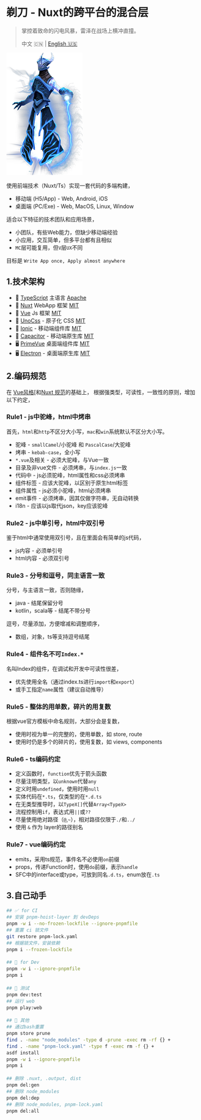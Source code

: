 ﻿# 剃刀 - Nuxt的跨平台的混合层

> 掌控着致命的闪电风暴，雷泽在战场上横冲直撞。
>
> 中文 🇨🇳 | [English 🇺🇸](readme.md)

![razor](./razor.png)

使用前端技术（Nuxt/Ts）实现一套代码的多端构建，

* 移动端 (H5/App) - Web, Android, iOS
* 桌面端 (PC/Exe) - Web, MacOS, Linux, Window

适合以下特征的技术团队和应用场景，

* 小团队，有些Web能力，但缺少移动端经验
* 小应用，交互简单，但多平台都有且相似
* `MC`层可能复用，但`V`层`UX`不同

目标是 `Write App once, Apply almost anywhere`

## 1.技术架构

* 💎 [TypeScript](https://www.typescriptlang.org) 主语言 [Apache]
* 🚀 [Nuxt](https://nuxt.com) WebApp 框架 [MIT]
* 🧩 [Vue](https://vuejs.org) Js 框架 [MIT]
* 💄 [UnoCss](https://unocss.dev) - 原子化 CSS [MIT]
* 📱 [Ionic](https://ionicframework.com) - 移动端组件库 [MIT]
* 📱 [Capacitor](https://capacitorjs.com) - 移动端原生库 [MIT]
* 🖥️ [PrimeVue](https://primevue.org) 桌面端组件库 [MIT]
* 🖥️ [Electron](https://capacitor-community.github.io/electron) - 桌面端原生库 [MIT]

[MIT]: https://opensource.org/licenses/MIT
[Apache]: https://www.apache.org/licenses/LICENSE-2.0.html

## 2.编码规范

在 [Vue风格](https://vuejs.org/style-guide/)[和[Nuxt 规范](https://nuxt.com/docs/guide/concepts/code-style)的基础上，
根据强类型，可读性，一致性的原则，增加以下约定，

### Rule1 - js中驼峰，html中烤串

首先，`html`和`http`不区分大小写，`mac`和`win`系统默认不区分大小写。

* 驼峰 - `smallCamel`/小驼峰 和 `PascalCase`/大驼峰
* 烤串 - `kebab-case`，全小写
* `*.vue`及相关 - 必须大驼峰，与Vue一致
* 目录及非vue文件 - 必须烤串，与`index.js`一致
* 代码中 - js必须驼峰，html属性和css必须烤串
* 组件标签 - 应该大驼峰，以区别于原生html标签
* 组件属性 - js必须小驼峰，html必须烤串
* emit事件 - 必须烤串，因其仅做字符串，无自动转换
* i18n - 应该以js取代json，key应该驼峰

### Rule2 - js中单引号，html中双引号

鉴于html中通常使用双引号，且在里面会有简单的js代码，

* js内容 - 必须单引号
* html内容 - 必须双引号

### Rule3 - 分号和逗号，同主语言一致

分号，与主语言一致，否则随缘，

* java - 结尾保留分号
* kotlin，scala等 - 结尾不带分号

逗号，尽量添加，方便增减和调整顺序，

* 数组，对象，ts等支持逗号结尾

### Rule4 - 组件名不可`Index.*`

名叫Index的组件，在调试和开发中可读性很差，

* 优先使用全名（通过index.ts进行`import`和`export`）
* 或手工指定`name`属性（建议自动推导）

### Rule5 - 整体的用单数，碎片的用复数

根据vue官方模板中命名规则，大部分会是复数，

* 使用时视为单一的完整的，使用单数，如 store, route
* 使用时仍是多个的碎片的，使用复数，如 views, components

### Rule6 - ts编码约定

* 定义函数时，`function`优先于箭头函数
* 尽量注明类型，以`unknown`代替`any`
* 定义时用`undefined`，使用时用`null`
* 实体代码在`*.ts`，仅类型的在`*.d.ts`
* 在无类型推导时，以`TypeX[]`代替`Array<TypeX>`
* 流程控制用`if`，表达式用`||`或`??`
* 尽量使用绝对路径（`@`,`~`），相对路径仅限于`./`和`../`
* 使用 `&` 作为 layer的路径别名

### Rule7 - vue编码约定

* emits，采用ts规范，事件名不必使用`on`前缀
* props，传递Function时，使用`do`前缀，表示`handle`
* SFC中的interface或type，可放到同名`.d.ts`，enum放在`.ts`

## 3.自己动手

```bash
## ✅ for CI
## 安装 pnpm-hoist-layer 到 devDeps
pnpm -w i --no-frozen-lockfile --ignore-pnpmfile
## 重置 ci 锁文件
git restore pnpm-lock.yaml
## 根据锁文件，安装依赖
pnpm i --frozen-lockfile

## 💚 for Dev
pnpm -w i --ignore-pnpmfile
pnpm i

## 🧪 测试
pnpm dev:test
## 运行 web
pnpm play:web

## 💎 其他
## 通过bash重置
pnpm store prune
find . -name "node_modules" -type d -prune -exec rm -rf {} +
find . -name "pnpm-lock.yaml" -type f -exec rm -f {} +
asdf install
pnpm -w i --ignore-pnpmfile
pnpm i

## 删除 .nuxt, .output, dist
pnpm del:gen
## 删除 node_modules
pnpm del:dep
## 删除 node_modules, pnpm-lock.yaml
pnpm del:all
```
